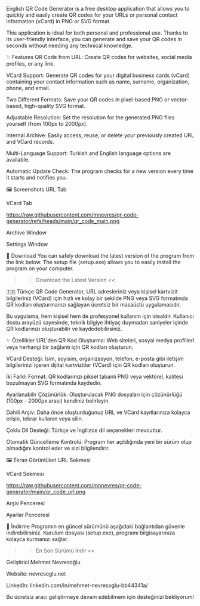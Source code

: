 English
QR Code Generator is a free desktop application that allows you to quickly and easily create QR codes for your URLs or personal contact information (vCard) in PNG or SVG format.

This application is ideal for both personal and professional use. Thanks to its user-friendly interface, you can generate and save your QR codes in seconds without needing any technical knowledge.

✨ Features
QR Code from URL: Create QR codes for websites, social media profiles, or any link.

VCard Support: Generate QR codes for your digital business cards (vCard) containing your contact information such as name, surname, organization, phone, and email.

Two Different Formats: Save your QR codes in pixel-based PNG or vector-based, high-quality SVG format.

Adjustable Resolution: Set the resolution for the generated PNG files yourself (from 100px to 2000px).

Internal Archive: Easily access, reuse, or delete your previously created URL and VCard records.

Multi-Language Support: Turkish and English language options are available.

Automatic Update Check: The program checks for a new version every time it starts and notifies you.

🖼️ Screenshots
URL Tab

VCard Tab

https://raw.githubusercontent.com/mnevres/qr-code-generator/refs/heads/main/qr_code_main.png

Archive Window

Settings Window

🚀 Download
You can safely download the latest version of the program from the link below. The setup file (setup.exe) allows you to easily install the program on your computer.

>> Download the Latest Version <<

🇹🇷 Türkçe
QR Code Generator, URL adresleriniz veya kişisel kartvizit bilgileriniz (VCard) için hızlı ve kolay bir şekilde PNG veya SVG formatında QR kodları oluşturmanızı sağlayan ücretsiz bir masaüstü uygulamasıdır.

Bu uygulama, hem kişisel hem de profesyonel kullanım için idealdir. Kullanıcı dostu arayüzü sayesinde, teknik bilgiye ihtiyaç duymadan saniyeler içinde QR kodlarınızı oluşturabilir ve kaydedebilirsiniz.

✨ Özellikler
URL'den QR Kod Oluşturma: Web siteleri, sosyal medya profilleri veya herhangi bir bağlantı için QR kodları oluşturun.

VCard Desteği: İsim, soyisim, organizasyon, telefon, e-posta gibi iletişim bilgilerinizi içeren dijital kartvizitler (VCard) için QR kodları oluşturun.

İki Farklı Format: QR kodlarınızı piksel tabanlı PNG veya vektörel, kalitesi bozulmayan SVG formatında kaydedin.

Ayarlanabilir Çözünürlük: Oluşturulacak PNG dosyaları için çözünürlüğü (100px - 2000px arası) kendiniz belirleyin.

Dahili Arşiv: Daha önce oluşturduğunuz URL ve VCard kayıtlarınıza kolayca erişin, tekrar kullanın veya silin.

Çoklu Dil Desteği: Türkçe ve İngilizce dil seçenekleri mevcuttur.

Otomatik Güncelleme Kontrolü: Program her açıldığında yeni bir sürüm olup olmadığını kontrol eder ve sizi bilgilendirir.

🖼️ Ekran Görüntüleri
URL Sekmesi

VCard Sekmesi

https://raw.githubusercontent.com/mnnevres/qr-code-generator/main/qr_code_url.png

Arşiv Penceresi

Ayarlar Penceresi

🚀 İndirme
Programın en güncel sürümünü aşağıdaki bağlantıdan güvenle indirebilirsiniz. Kurulum dosyası (setup.exe), programı bilgisayarınıza kolayca kurmanızı sağlar.

>> En Son Sürümü İndir <<

Geliştirici
Mehmet Nevresoğlu

Website: nevresoglu.net

LinkedIn: linkedin.com/in/mehmet-nevresoglu-bb44341a/

Bu ücretsiz aracı geliştirmeye devam edebilmem için desteğinizi bekliyorum!
